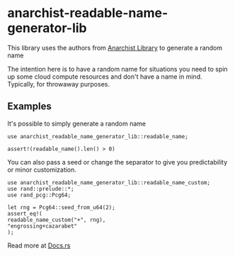 # anarchist-readable-name-generator-lib

This library uses the authors from [Anarchist
Library](https://theanarchistlibrary.org/special/index) to generate a
random name

The intention here is to have a random name for situations you need to
spin up some cloud compute resources and don't have a name in mind.
Typically, for throwaway purposes.

## Examples

It's possible to simply generate a random name

    use anarchist_readable_name_generator_lib::readable_name;

    assert!(readable_name().len() > 0)

You can also pass a seed or change the separator to give you
predictability or minor customization.

    use anarchist_readable_name_generator_lib::readable_name_custom;
    use rand::prelude::*;
    use rand_pcg::Pcg64;

    let rng = Pcg64::seed_from_u64(2);
    assert_eq!(
    readable_name_custom("+", rng),
    "engrossing+cazarabet"
    );

Read more at
[Docs.rs](https://docs.rs/anarchist-readable-name-generator-lib/)
